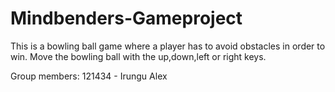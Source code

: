 # Mindbenders-Gameproject
This is a bowling ball game where a player has to avoid obstacles in order to win.
Move the bowling ball with the up,down,left or right keys.

Group members:
121434 - Irungu Alex
